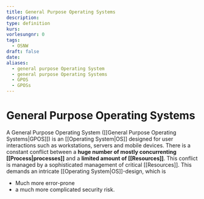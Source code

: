 ```yaml
---
title: General Purpose Operating Systems
description: 
type: definition
kurs: 
vorlesungnr: 0
tags:
  - OSNW
draft: false
date: 
aliases:
  - general purpose Operating System
  - general purpose Operating Systems
  - GPOS
  - GPOSs
---
```


# General Purpose Operating Systems

A General Purpose Operating System ([[General Purpose Operating Systems|GPOS]]) is an [[Operating System|OS]] designed for user interactions such as workstations, servers and mobile devices. There is a constant conflict between a **huge number of mostly concurrenting [[Process|processes]]** and a **limited amount of [[Resources]]**. This conflict is managed by a sophisticated management of critical [[Resources]]. This demands an intricate [[Operating System|OS]]-design, which is

- Much more error-prone
- a much more complicated security risk. 